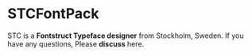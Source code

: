 # STCFontPack
STC is a **Fontstruct Typeface designer** from Stockholm, Sweden.
If you have any questions, Please **discuss** here.

